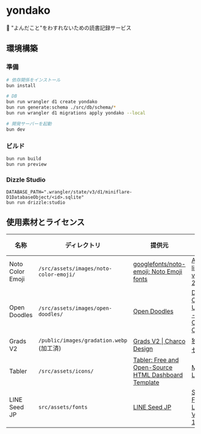 # yondako

🐙 "よんだこと"をわすれないための読書記録サービス

## 環境構築

### 準備

```sh
# 依存関係をインストール
bun install

# DB
bun run wrangler d1 create yondako
bun run generate:schema ./src/db/schema/*
bun run wrangler d1 migrations apply yondako --local

# 開発サーバーを起動
bun dev
```

### ビルド

```sh
bun run build
bun run preview
```

### Dizzle Studio

```
DATABASE_PATH=".wrangler/state/v3/d1/miniflare-D1DatabaseObject/<id>.sqlite"
bun run drizzle:studio
```

## 使用素材とライセンス

| 名称 | ディレクトリ | 提供元 | ライセンス |
|-|-|-|-|
| Noto Color Emoji | `/src/assets/images/noto-color-emoji/` | [googlefonts/noto-emoji: Noto Emoji fonts](https://github.com/googlefonts/noto-emoji?tab=readme-ov-file) | [Apache license, version 2.0](./src/assets/images/noto-color-emoji/LICENSE.txt) |
| Open Doodles | `/src/assets/images/open-doodles/` | [Open Doodles](https://www.opendoodles.com/) | [Deed - CC0 1.0 Universal - Creative Commons](https://creativecommons.org/publicdomain/zero/1.0/) |
| Grads V2 | `/public/images/gradation.webp` (加工済) | [Grads V2 \| Charco Design](https://www.charco.design/grads-v2) | [独自ライセンス](https://charcodesign.gumroad.com/l/gradsv2) |
| Tabler | `/src/assets/icons/` | [Tabler: Free and Open-Source HTML Dashboard Template](https://tabler.io/icons) | [MIT License](./src/assets/icons/LICENSE.txt) |
| LINE Seed JP | `src/assets/fonts` | [LINE Seed JP](https://seed.line.me/index_jp.html) | [SIL Open Font License, Version 1.1](./src/assets/fonts/LICENSE.txt) |
